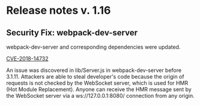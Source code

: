 # Release notes v. 1.16


## Security Fix:  webpack-dev-server
webpack-dev-server and corresponding dependencies were updated.

[CVE-2018-14732](https://nvd.nist.gov/vuln/detail/CVE-2018-14732)

An issue was discovered in lib/Server.js in webpack-dev-server before 3.1.11.
Attackers are able to steal developer's code because the origin of requests is not checked by the WebSocket server, which is used for HMR (Hot Module Replacement). Anyone can receive the HMR message sent by the WebSocket server via a ws://127.0.0.1:8080/ connection from any origin.

